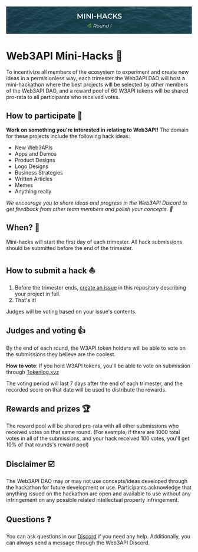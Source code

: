 
![Web3API Mini-Hacks 🌊 (Round I)](./minihacks.png)

# Web3API Mini-Hacks 🌊

To incentivize all members of the ecosystem to experiment and create new ideas in a permisionless way, each trimester the Web3API DAO will host a mini-hackathon where the best projects will be selected by other members of the Web3API DAO, and a reward pool of 60 W3API tokens will be shared pro-rata to all participants who received votes.

## How to participate 🔬

**Work on something you're interested in relating to Web3API!** The domain for these projects include the following hack ideas: 

- New Web3APIs
- Apps and Demos
- Product Designs
- Logo Designs
- Business Strategies
- Written Articles
- Memes
- Anything really

*We encourage you to share ideas and progress in the Web3API Discord to get feedback from other team members and polish your concepts. 🌿*

## When? 📅

Mini-hacks will start the first day of each trimester.
All hack submissions should be submitted before the end of the trimester.

## How to submit a hack ⛵️
1. Before the trimester ends, [create an issue](https://github.com/Web3-API/mini-hacks/issues/new?assignees=&labels=submission&template=mini-hack-submission.md&title=%5BMinihack+Title%5D+-+%5BYour+name%5D) in this repository describing your project in full.
2. That's it!

Judges will be voting based on your issue's contents. 

## Judges and voting 👍
By the end of each round, the W3API token holders will be able to vote on the submissions they believe are the coolest. 

**How to vote**: If you hold W3API tokens, you'll be able to vote on submission through [Tokenlog.xyz](http://tokenlog.xyz/web3-api/mini-hacks) 

The voting period will last 7 days after the end of each trimester, and the recorded score on that date will be used to distribute the rewards.

## Rewards and prizes 🏆

The reward pool will be shared pro-rata with all other submissions who received votes on that same round. (For example, if there are 1000 total votes in all of the submissions, and your hack received 100 votes, you'll get 10% of that rounds's reward pool)

## Disclaimer ☑️

The Web3API DAO may or may not use concepts/ideas developed through the hackathon for future development or use. Participants acknowledge that anything issued on the hackathon are open and available to use without any infringement on any possible related intellectual property infringement.

## Questions ❓

 You can ask questions in our [Discord](https://discord.com/invite/Z5m88a5qWu) if you need any help. Additionally, you can always send a message through the Web3API Discord.
